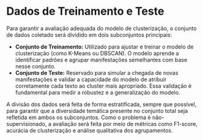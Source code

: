 # Dados de Treinamento e Teste

Para garantir a avaliação adequada do modelo de clusterização, o conjunto de dados coletado será dividido em dois subconjuntos principais:

- **Conjunto de Treinamento:** Utilizado para ajustar e treinar o modelo de clusterização (como K-Means ou DBSCAN). O modelo aprende a identificar padrões e agrupar manifestações semelhantes com base nesse conjunto.
- **Conjunto de Teste:** Reservado para simular a chegada de novas manifestações e validar a capacidade do modelo de atribuir corretamente cada texto ao cluster mais apropriado. Essa validação é fundamental para medir a robustez e a generalização do modelo.

A divisão dos dados será feita de forma estratificada, sempre que possível, para garantir que a diversidade temática presente no conjunto total seja refletida em ambos os subconjuntos. Como o problema é não-supervisionado, a avaliação será feita por meio de métricas como F1-score, acurácia de clusterização e análise qualitativa dos agrupamentos.
